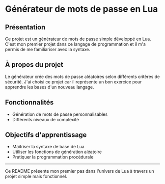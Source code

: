 # Générateur de mots de passe en Lua

## Présentation
Ce projet est un générateur de mots de passe simple développé en Lua. C'est mon premier projet dans ce langage de programmation et il m'a permis de me familiariser avec la syntaxe.

## À propos du projet
Le générateur crée des mots de passe aléatoires selon différents critères de sécurité. J'ai choisi ce projet car il représente un bon exercice pour apprendre les bases d'un nouveau langage.

## Fonctionnalités
- Génération de mots de passe personnalisables
- Différents niveaux de complexité



## Objectifs d'apprentissage
- Maîtriser la syntaxe de base de Lua
- Utiliser les fonctions de génération aléatoire
- Pratiquer la programmation procédurale

---

Ce README présente mon premier pas dans l'univers de Lua à travers un projet simple mais fonctionnel.
